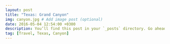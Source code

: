 ```yaml
---
layout: post
title: "Texas: Grand Canyon"
img: canyon.jpg # Add image post (optional)
date: 2016-05-04 12:54:00 +0300
description: You’ll find this post in your `_posts` directory. Go ahead and edit it and re-build the site to see your changes. # Add post description (optional)
tag: [Travel, Texas, Canyon]
---
```

